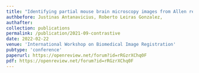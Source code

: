 ```yaml
---
title: "Identifying partial mouse brain microscopy images from Allen reference atlas using a contrastively learned semantic space"
authbefore: Justinas Antanavicius, Roberto Leiras Gonzalez,
authafter: 
collection: publications
permalink: /publication/2021-09-contrastive
date: 2022-02-22
venue: 'International Workshop on Biomedical Image Registration'
pubtype: 'conference'
paperurl: https://openreview.net/forum?id=rRGzrXChq0F
pdf: https://openreview.net/forum?id=rRGzrXChq0F
---
```

